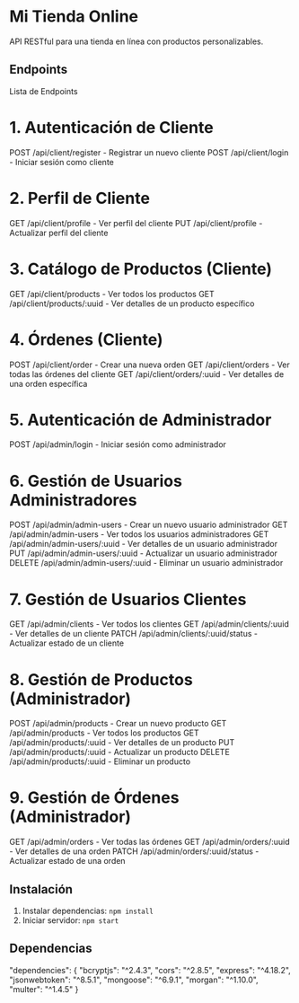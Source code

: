 # Mi Tienda Online
API RESTful para una tienda en línea con productos personalizables.

## Endpoints
Lista de Endpoints
# 1. Autenticación de Cliente
POST /api/client/register - Registrar un nuevo cliente
POST /api/client/login - Iniciar sesión como cliente
# 2. Perfil de Cliente
GET /api/client/profile - Ver perfil del cliente
PUT /api/client/profile - Actualizar perfil del cliente
# 3. Catálogo de Productos (Cliente)
GET /api/client/products - Ver todos los productos
GET /api/client/products/:uuid - Ver detalles de un producto específico
# 4. Órdenes (Cliente)
POST /api/client/order - Crear una nueva orden
GET /api/client/orders - Ver todas las órdenes del cliente
GET /api/client/orders/:uuid - Ver detalles de una orden específica
# 5. Autenticación de Administrador
POST /api/admin/login - Iniciar sesión como administrador
# 6. Gestión de Usuarios Administradores
POST /api/admin/admin-users - Crear un nuevo usuario administrador
GET /api/admin/admin-users - Ver todos los usuarios administradores
GET /api/admin/admin-users/:uuid - Ver detalles de un usuario administrador
PUT /api/admin/admin-users/:uuid - Actualizar un usuario administrador
DELETE /api/admin/admin-users/:uuid - Eliminar un usuario administrador
# 7. Gestión de Usuarios Clientes
GET /api/admin/clients - Ver todos los clientes
GET /api/admin/clients/:uuid - Ver detalles de un cliente
PATCH /api/admin/clients/:uuid/status - Actualizar estado de un cliente
# 8. Gestión de Productos (Administrador)
POST /api/admin/products - Crear un nuevo producto
GET /api/admin/products - Ver todos los productos
GET /api/admin/products/:uuid - Ver detalles de un producto
PUT /api/admin/products/:uuid - Actualizar un producto
DELETE /api/admin/products/:uuid - Eliminar un producto
# 9. Gestión de Órdenes (Administrador)
GET /api/admin/orders - Ver todas las órdenes
GET /api/admin/orders/:uuid - Ver detalles de una orden
PATCH /api/admin/orders/:uuid/status - Actualizar estado de una orden

## Instalación
1. Instalar dependencias: `npm install`
2. Iniciar servidor: `npm start`


## Dependencias

"dependencies": {
    "bcryptjs": "^2.4.3",
    "cors": "^2.8.5",
    "express": "^4.18.2",
    "jsonwebtoken": "^8.5.1",
    "mongoose": "^6.9.1",
    "morgan": "^1.10.0",
    "multer": "^1.4.5"
}
